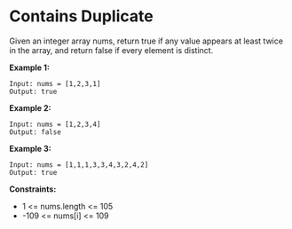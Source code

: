 # Contains Duplicate

Given an integer array nums, return true if any value appears at least twice in the array, and return false if every element is distinct.

**Example 1:**

```
Input: nums = [1,2,3,1]
Output: true
```

**Example 2:**
```
Input: nums = [1,2,3,4]
Output: false
```

**Example 3:**
```
Input: nums = [1,1,1,3,3,4,3,2,4,2]
Output: true
```
 

**Constraints:**
- 1 <= nums.length <= 105
- -109 <= nums[i] <= 109
